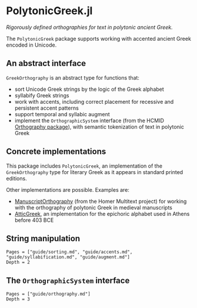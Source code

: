 # PolytonicGreek.jl


*Rigorously defined orthographies for text in polytonic ancient Greek.* 

The `PolytonicGreek` package supports working with accented ancient Greek encoded in Unicode.  


## An abstract interface

`GreekOrthography` is an abstract  type for functions that:


- sort Unicode Greek strings by the logic of the Greek alphabet
- syllabify Greek strings
-  work with accents, including correct placement for recessive and persistent accent patterns
- support temporal and syllabic augment
- implement the `OrthographicSystem` interface (from the HCMID [Orthography package](https://hcmid.github.io/Orthography.jl/stable/)), with semantic tokenization of text in polytonic Greek


## Concrete implementations

This package  includes `PolytonicGreek`, an implementation of the `GreekOrthography` type for literary Greek as it appears in standard printed editions. 

Other implementations are possible. Examples are:


- [ManuscriptOrthography](https://homermultitext.github.io/ManuscriptOrthography.jl/stable/) (from the Homer Multitext project) for working with the orthography of polytonic Greek in medieval manuscripts
- [AtticGreek](https://github.com/neelsmith/AtticGreek.jl), an implementation for the epichoric alphabet used in Athens before 403 BCE


## String manipulation

```@contents
Pages = ["guide/sorting.md", "guide/accents.md", "guide/syllabification.md", "guide/augment.md"]
Depth = 2
```


## The `OrthographicSystem`  interface

```@contents
Pages = ["guide/orthography.md"]
Depth = 3
```